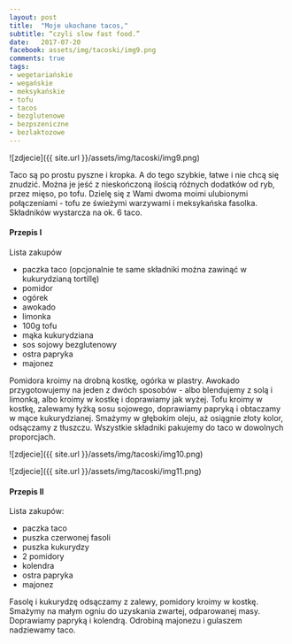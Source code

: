 ```yaml
---
layout: post
title:  "Moje ukochane tacos,"
subtitle: “czyli slow fast food.”
date:   2017-07-20
facebook: assets/img/tacoski/img9.png
comments: true
tags:
- wegetariańskie
- wegańskie
- meksykańskie
- tofu
- tacos
- bezglutenowe
- bezpszeniczne
- bezlaktozowe
---
```


![zdjecie]({{ site.url }}/assets/img/tacoski/img9.png)

Taco są po prostu pyszne i kropka. A do tego szybkie, łatwe i nie chcą się znudzić. Można je jeść z nieskończoną ilością różnych dodatków od ryb, przez mięso, po tofu. Dzielę się z Wami dwoma moimi ulubionymi połączeniami - tofu ze świeżymi warzywami i meksykańska fasolka. Składników wystarcza na ok. 6 taco.

#### Przepis I

Lista zakupów
* paczka taco (opcjonalnie te same składniki można zawinąć w kukurydzianą tortillę)
* pomidor
* ogórek
* awokado
* limonka
* 100g tofu
* mąka kukurydziana
* sos sojowy bezglutenowy
* ostra papryka
* majonez

Pomidora kroimy na drobną kostkę, ogórka w plastry. Awokado przygotowujemy na jeden z dwóch sposobów - albo blendujemy z solą i limonką, albo kroimy w kostkę i doprawiamy jak wyżej. 
Tofu kroimy w kostkę, zalewamy łyżką sosu sojowego, doprawiamy papryką i obtaczamy w mące kukurydzianej. Smażymy w głębokim oleju, aż osiągnie złoty kolor, odsączamy z tłuszczu.
Wszystkie składniki pakujemy do taco w dowolnych proporcjach.

![zdjecie]({{ site.url }}/assets/img/tacoski/img10.png)

![zdjecie]({{ site.url }}/assets/img/tacoski/img11.png)

#### Przepis II

Lista zakupów:
* paczka taco
* puszka czerwonej fasoli
* puszka kukurydzy
* 2 pomidory
* kolendra
* ostra papryka
* majonez

Fasolę i kukurydzę odsączamy z zalewy, pomidory kroimy w kostkę. Smażymy na małym ogniu do uzyskania zwartej, odparowanej masy. Doprawiamy papryką i kolendrą. Odrobiną majonezu i gulaszem nadziewamy taco.



